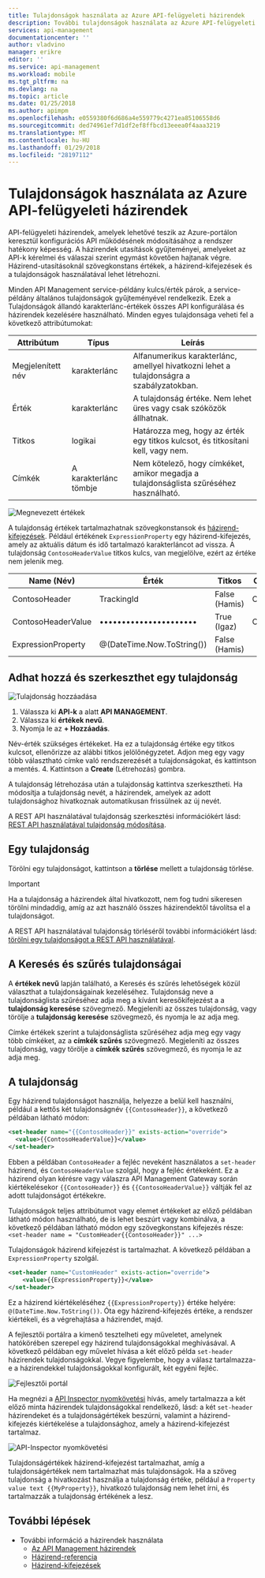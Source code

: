 ```yaml
---
title: Tulajdonságok használata az Azure API-felügyeleti házirendek
description: További tulajdonságok használata az Azure API-felügyeleti házirendek.
services: api-management
documentationcenter: ''
author: vladvino
manager: erikre
editor: ''
ms.service: api-management
ms.workload: mobile
ms.tgt_pltfrm: na
ms.devlang: na
ms.topic: article
ms.date: 01/25/2018
ms.author: apimpm
ms.openlocfilehash: e0559380f6d686a4e559779c4271ea85106558d6
ms.sourcegitcommit: ded74961ef7d1df2ef8ffbcd13eeea0f4aaa3219
ms.translationtype: MT
ms.contentlocale: hu-HU
ms.lasthandoff: 01/29/2018
ms.locfileid: "28197112"
---
```

# <a name="how-to-use-properties-in-azure-api-management-policies"></a>Tulajdonságok használata az Azure API-felügyeleti házirendek
API-felügyeleti házirendek, amelyek lehetővé teszik az Azure-portálon keresztül konfigurációs API működésének módosításához a rendszer hatékony képesség. A házirendek utasítások gyűjteményei, amelyeket az API-k kérelmei és válaszai szerint egymást követően hajtanak végre. Házirend-utasításoknál szövegkonstans értékek, a házirend-kifejezések és a tulajdonságok használatával lehet létrehozni. 

Minden API Management service-példány kulcs/érték párok, a service-példány általános tulajdonságok gyűjteményével rendelkezik. Ezek a Tulajdonságok állandó karakterlánc-értékek összes API konfigurálása és házirendek kezelésére használható. Minden egyes tulajdonsága veheti fel a következő attribútumokat:

| Attribútum | Típus | Leírás |
| --- | --- | --- |
| Megjelenített név |karakterlánc |Alfanumerikus karakterlánc, amellyel hivatkozni lehet a tulajdonságra a szabályzatokban. |
| Érték |karakterlánc |A tulajdonság értéke. Nem lehet üres vagy csak szóközök állhatnak. |
|Titkos|logikai|Határozza meg, hogy az érték egy titkos kulcsot, és titkosítani kell, vagy nem.|
| Címkék |A karakterlánc tömbje |Nem kötelező, hogy címkéket, amikor megadja a tulajdonságlista szűréséhez használható. |

![Megnevezett értékek](./media/api-management-howto-properties/named-values.png)

A tulajdonság értékek tartalmazhatnak szövegkonstansok és [házirend-kifejezések](https://msdn.microsoft.com/library/azure/dn910913.aspx). Például értékének `ExpressionProperty` egy házirend-kifejezés, amely az aktuális dátum és idő tartalmazó karakterláncot ad vissza. A tulajdonság `ContosoHeaderValue` titkos kulcs, van megjelölve, ezért az értéke nem jelenik meg.

| Name (Név) | Érték | Titkos | Címkék |
| --- | --- | --- | --- |
| ContosoHeader |TrackingId |False (Hamis) |Contoso |
| ContosoHeaderValue |•••••••••••••••••••••• |True (Igaz) |Contoso |
| ExpressionProperty |@(DateTime.Now.ToString()) |False (Hamis) | |

## <a name="to-add-and-edit-a-property"></a>Adhat hozzá és szerkeszthet egy tulajdonság

![Tulajdonság hozzáadása](./media/api-management-howto-properties/add-property.png)

1. Válassza ki **API-k** a alatt **API MANAGEMENT**.
2. Válassza ki **értékek nevű**.
3. Nyomja le az **+ Hozzáadás**.

  Név-érték szükséges értékeket. Ha ez a tulajdonság értéke egy titkos kulcsot, ellenőrizze az alábbi titkos jelölőnégyzetet. Adjon meg egy vagy több választható címke való rendszerezését a tulajdonságokat, és kattintson a mentés.
4. Kattintson a **Create** (Létrehozás) gombra.

A tulajdonság létrehozása után a tulajdonság kattintva szerkesztheti. Ha módosítja a tulajdonság nevét, a házirendek, amelyek az adott tulajdonsághoz hivatkoznak automatikusan frissülnek az új nevét.

A REST API használatával tulajdonság szerkesztési információkért lásd: [REST API használatával tulajdonság módosítása](https://msdn.microsoft.com/library/azure/mt651775.aspx#Patch).

## <a name="to-delete-a-property"></a>Egy tulajdonság

Törölni egy tulajdonságot, kattintson a **törlése** mellett a tulajdonság törlése.

> [!IMPORTANT]
> Ha a tulajdonság a házirendek által hivatkozott, nem fog tudni sikeresen törölni mindaddig, amíg az azt használó összes házirendektől távolítsa el a tulajdonságot.
> 
> 

A REST API használatával tulajdonság törléséről további információkért lásd: [törölni egy tulajdonságot a REST API használatával](https://msdn.microsoft.com/library/azure/mt651775.aspx#Delete).

## <a name="to-search-and-filter-properties"></a>A Keresés és szűrés tulajdonságai

A **értékek nevű** lapján található, a Keresés és szűrés lehetőségek közül választhat a tulajdonságainak kezeléséhez. Tulajdonság neve a tulajdonságlista szűréséhez adja meg a kívánt keresőkifejezést a a **tulajdonság keresése** szövegmező. Megjeleníti az összes tulajdonság, vagy törölje a **tulajdonság keresése** szövegmező, és nyomja le az adja meg.

Címke értékek szerint a tulajdonságlista szűréséhez adja meg egy vagy több címkéket, az a **címkék szűrés** szövegmező. Megjeleníti az összes tulajdonság, vagy törölje a **címkék szűrés** szövegmező, és nyomja le az adja meg.

## <a name="to-use-a-property"></a>A tulajdonság

Egy házirend tulajdonságot használja, helyezze a belül kell használni, például a kettős két tulajdonságnév `{{ContosoHeader}}`, a következő példában látható módon:

```xml
<set-header name="{{ContosoHeader}}" exists-action="override">
  <value>{{ContosoHeaderValue}}</value>
</set-header>
```

Ebben a példában `ContosoHeader` a fejléc neveként használatos a `set-header` házirend, és `ContosoHeaderValue` szolgál, hogy a fejléc értékeként. Ez a házirend olyan kérésre vagy válaszra API Management Gateway során kiértékelésekor `{{ContosoHeader}}` és `{{ContosoHeaderValue}}` váltják fel az adott tulajdonságot értékekre.

Tulajdonságok teljes attribútumot vagy elemet értékeket az előző példában látható módon használható, de is lehet beszúrt vagy kombinálva, a következő példában látható módon egy szövegkonstans kifejezés része:`<set-header name = "CustomHeader{{ContosoHeader}}" ...>`

Tulajdonságok házirend kifejezést is tartalmazhat. A következő példában a `ExpressionProperty` szolgál.

```xml
<set-header name="CustomHeader" exists-action="override">
    <value>{{ExpressionProperty}}</value>
</set-header>
```

Ez a házirend kiértékeléséhez `{{ExpressionProperty}}` értéke helyére: `@(DateTime.Now.ToString())`. Óta egy házirend-kifejezés értéke, a rendszer kiértékeli, és a végrehajtása a házirendet, majd.

A fejlesztői portálra a kimenő tesztelheti egy műveletet, amelynek hatókörében szerepel egy házirend tulajdonságokkal meghívásával. A következő példában egy művelet hívása a két előző példa `set-header` házirendek tulajdonságokkal. Vegye figyelembe, hogy a válasz tartalmazza-e a házirendekkel tulajdonságokkal konfigurált, két egyéni fejléc.

![Fejlesztői portál][api-management-send-results]

Ha megnézi a [API Inspector nyomkövetési](api-management-howto-api-inspector.md) hívás, amely tartalmazza a két előző minta házirendek tulajdonságokkal rendelkező, lásd: a két `set-header` házirendeket és a tulajdonságértékek beszúrni, valamint a házirend-kifejezés kiértékelése a tulajdonsághoz, amely a házirend-kifejezést tartalmaz.

![API-Inspector nyomkövetési][api-management-api-inspector-trace]

Tulajdonságértékek házirend-kifejezést tartalmazhat, amíg a tulajdonságértékek nem tartalmazhat más tulajdonságok. Ha a szöveg tulajdonság a hivatkozást használja a tulajdonság értéke, például a `Property value text {{MyProperty}}`, hivatkozó tulajdonság nem lehet írni, és tartalmazzák a tulajdonság értékének a lesz.

## <a name="next-steps"></a>További lépések
* További információ a házirendek használata
  * [Az API Management házirendek](api-management-howto-policies.md)
  * [Házirend-referencia](https://msdn.microsoft.com/library/azure/dn894081.aspx)
  * [Házirend-kifejezések](https://msdn.microsoft.com/library/azure/dn910913.aspx)

[api-management-send-results]: ./media/api-management-howto-properties/api-management-send-results.png
[api-management-properties-filter]: ./media/api-management-howto-properties/api-management-properties-filter.png
[api-management-api-inspector-trace]: ./media/api-management-howto-properties/api-management-api-inspector-trace.png

